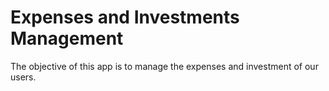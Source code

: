 # Expenses and Investments Management

The objective of this app is to manage the expenses and investment of our users.
